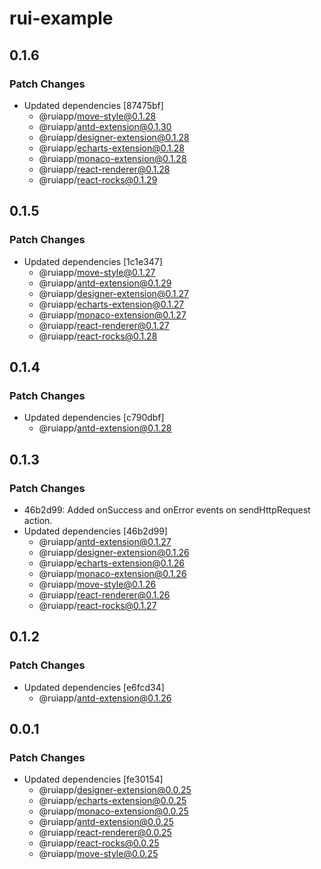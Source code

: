 # rui-example

## 0.1.6

### Patch Changes

- Updated dependencies [87475bf]
  - @ruiapp/move-style@0.1.28
  - @ruiapp/antd-extension@0.1.30
  - @ruiapp/designer-extension@0.1.28
  - @ruiapp/echarts-extension@0.1.28
  - @ruiapp/monaco-extension@0.1.28
  - @ruiapp/react-renderer@0.1.28
  - @ruiapp/react-rocks@0.1.29

## 0.1.5

### Patch Changes

- Updated dependencies [1c1e347]
  - @ruiapp/move-style@0.1.27
  - @ruiapp/antd-extension@0.1.29
  - @ruiapp/designer-extension@0.1.27
  - @ruiapp/echarts-extension@0.1.27
  - @ruiapp/monaco-extension@0.1.27
  - @ruiapp/react-renderer@0.1.27
  - @ruiapp/react-rocks@0.1.28

## 0.1.4

### Patch Changes

- Updated dependencies [c790dbf]
  - @ruiapp/antd-extension@0.1.28

## 0.1.3

### Patch Changes

- 46b2d99: Added onSuccess and onError events on sendHttpRequest action.
- Updated dependencies [46b2d99]
  - @ruiapp/antd-extension@0.1.27
  - @ruiapp/designer-extension@0.1.26
  - @ruiapp/echarts-extension@0.1.26
  - @ruiapp/monaco-extension@0.1.26
  - @ruiapp/move-style@0.1.26
  - @ruiapp/react-renderer@0.1.26
  - @ruiapp/react-rocks@0.1.27

## 0.1.2

### Patch Changes

- Updated dependencies [e6fcd34]
  - @ruiapp/antd-extension@0.1.26

## 0.0.1

### Patch Changes

- Updated dependencies [fe30154]
  - @ruiapp/designer-extension@0.0.25
  - @ruiapp/echarts-extension@0.0.25
  - @ruiapp/monaco-extension@0.0.25
  - @ruiapp/antd-extension@0.0.25
  - @ruiapp/react-renderer@0.0.25
  - @ruiapp/react-rocks@0.0.25
  - @ruiapp/move-style@0.0.25

